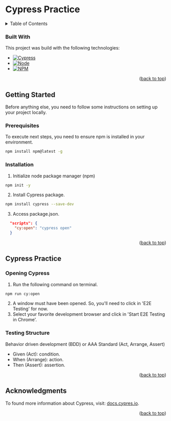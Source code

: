 
# Cypress Practice



<details>
  <summary>Table of Contents</summary>
  <ol>
    <li>
      <a href="#getting-started">Getting Started</a>
      <ul>
        <li><a href="#prerequisites">Prerequisites</a></li>
        <li><a href="#installation">Installation</a></li>
      </ul>
    <li>
        <a href="#practice">Practice</a>
        <ul>
            <li><a href="#opening-cypress">E2E Testing</a></li>
            <li><a href="#testing-structure">E2E Testing</a></li>
        </ul>
    </li>
    <li><a href="#acknowledgments">Acknowledgments</a></li>
  </ol>
</details>


### Built With

This project was build with the following technologies:

* [![Cypress][cypress]][cypress-url]
* [![Node][node]][node-url]
* [![NPM][npm]][npm-url]

<p align="right">(<a href="#readme-top">back to top</a>)</p>


## Getting Started

Before anything else, you need to follow some instructions on setting up your project locally.

### Prerequisites

To execute next steps, you need to ensure npm is installed in your environment.
```bash
npm install npm@latest -g
```

### Installation

1. Initialize node package manager (npm)

```bash
npm init -y
```

2. Install Cypress package.

```bash
npm install cypress --save-dev
```

3. Access package.json.

```json
  "scripts": {
    "cy:open": "cypress open"
  }
```

<p align="right">(<a href="#readme-top">back to top</a>)</p>

## Cypress Practice

### Opening Cypress

1. Run the following command on terminal.

```bash
npm run cy:open
```

2. A window must have been opened. So, you'll need to click in 'E2E Testing' for now.
3. Select your favorite development browser and click in 'Start E2E Testing in Chrome'.

### Testing Structure

Behavior driven development (BDD) or AAA Standard (Act, Arrange, Assert)

* Given (Act): condition.
* When (Arrange): action.
* Then (Assert): assertion.

<p align="right">(<a href="#readme-top">back to top</a>)</p>

## Acknowledgments

To found more information about Cypress, visit: [docs.cypres.io](https://docs.cypress.io).

<p align="right">(<a href="#readme-top">back to top</a>)</p>

[cypress]: https://img.shields.io/badge/-cypress-%23E5E5E5?style=for-the-badge&logo=cypress&logoColor=058a5e
[cypress-url]: https://www.cypress.io/
[node]: https://img.shields.io/badge/node.js-339933?style=for-the-badge&logo=Node.js&logoColor=white
[node-url]: https://nodejs.org/
[npm]: https://img.shields.io/badge/npm-CB3837?style=for-the-badge&logo=npm&logoColor=white
[npm-url]: https://www.npmjs.com/
